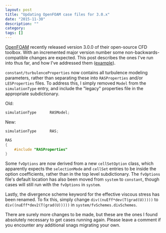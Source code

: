 ```yaml
---
layout: post
title: "Updating OpenFOAM case files for 3.0.x"
date: "2015-11-30"
description: ""
category:
tags: []
---
```


[OpenFOAM](https://openfoam.org) recently released version 3.0.0 of their
open-source CFD toolbox. With an incremented major version number some
non-backwards-compatible changes are expected. This post describes the ones I've
run into thus far, and how I've addressed them
([example](https://github.com/petebachant/UNH-RVAT-turbinesFoam/commit/b5ccda0b0c139e1f5d45b2802f25f719def94002)).

`constant/turbulenceProperties` now contains all turbulence modeling parameters,
rather than separating these into `RASProperties` and/or `LESProperties` files.
To address this, I simply removed `Model` from the `simulationType` entry, and
include the "legacy" properties file in the appropriate subdictionary.

Old:

```c++
simulationType      RASModel;
```

New:

```c++
simulationType      RAS;

RAS
{
    #include "RASProperties"
}
```

Some `fvOptions` are now derived from a new `cellSetOption` class, which
apparently expects the `selectionMode` and `cellSet` entries to be inside the
option coefficients, rather than in the top level subdictionary. The `fvOptions`
file's default location has also been moved from `system` to `constant`, though
cases will still run with the `fvOptions` in `system`.

Lastly, the divergence scheme keyword for the effective viscous stress has been
renamed. To fix this, simply change `div((nuEff*dev(T(grad(U)))))` to
`div((nuEff*dev2(T(grad(U)))))` in `system/fvSchemes.divSchemes`.

There are surely more changes to be made, but these are the ones I found
absolutely necessary to get cases running again. Please leave a comment if you
encounter any additional snags migrating your own.
